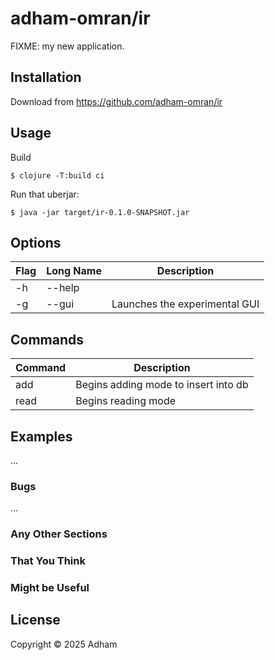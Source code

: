 # adham-omran/ir

FIXME: my new application.

## Installation

Download from https://github.com/adham-omran/ir

## Usage

Build

    $ clojure -T:build ci

Run that uberjar:

    $ java -jar target/ir-0.1.0-SNAPSHOT.jar

## Options

| Flag | Long Name | Description                   |
|------|-----------|-------------------------------|
| -h   | --help    |                               |
| -g   | --gui     | Launches the experimental GUI |


## Commands

| Command | Description                          |
|---------|--------------------------------------|
| add     | Begins adding mode to insert into db |
| read    | Begins reading mode                  |



## Examples

...

### Bugs

...

### Any Other Sections
### That You Think
### Might be Useful

## License

Copyright © 2025 Adham
